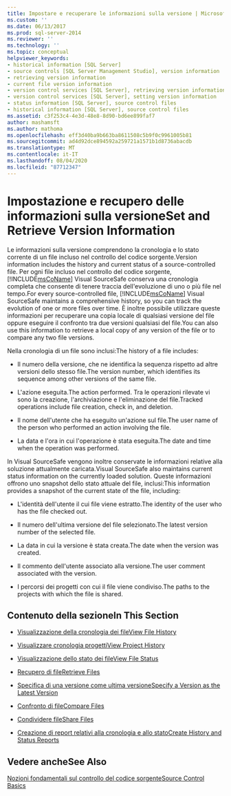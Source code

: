 ```yaml
---
title: Impostare e recuperare le informazioni sulla versione | Microsoft Docs
ms.custom: ''
ms.date: 06/13/2017
ms.prod: sql-server-2014
ms.reviewer: ''
ms.technology: ''
ms.topic: conceptual
helpviewer_keywords:
- historical information [SQL Server]
- source controls [SQL Server Management Studio], version information
- retrieving version information
- current file version information
- version control services [SQL Server], retrieving version information
- version control services [SQL Server], setting version information
- status information [SQL Server], source control files
- historical information [SQL Server], source control files
ms.assetid: c3f253c4-4e3d-48e8-8d90-bd6ee899faf7
author: mashamsft
ms.author: mathoma
ms.openlocfilehash: eff3d40ba9b663ba8611508c5b9f0c9961005b81
ms.sourcegitcommit: ad4d92dce894592a259721a1571b1d8736abacdb
ms.translationtype: MT
ms.contentlocale: it-IT
ms.lasthandoff: 08/04/2020
ms.locfileid: "87712347"
---
```

# <a name="set-and-retrieve-version-information"></a><span data-ttu-id="167a9-102">Impostazione e recupero delle informazioni sulla versione</span><span class="sxs-lookup"><span data-stu-id="167a9-102">Set and Retrieve Version Information</span></span>
  <span data-ttu-id="167a9-103">Le informazioni sulla versione comprendono la cronologia e lo stato corrente di un file incluso nel controllo del codice sorgente.</span><span class="sxs-lookup"><span data-stu-id="167a9-103">Version information includes the history and current status of a source-controlled file.</span></span> <span data-ttu-id="167a9-104">Per ogni file incluso nel controllo del codice sorgente, [!INCLUDE[msCoName](../includes/msconame-md.md)] Visual SourceSafe conserva una cronologia completa che consente di tenere traccia dell'evoluzione di uno o più file nel tempo.</span><span class="sxs-lookup"><span data-stu-id="167a9-104">For every source-controlled file, [!INCLUDE[msCoName](../includes/msconame-md.md)] Visual SourceSafe maintains a comprehensive history, so you can track the evolution of one or more files over time.</span></span> <span data-ttu-id="167a9-105">È inoltre possibile utilizzare queste informazioni per recuperare una copia locale di qualsiasi versione del file oppure eseguire il confronto tra due versioni qualsiasi del file.</span><span class="sxs-lookup"><span data-stu-id="167a9-105">You can also use this information to retrieve a local copy of any version of the file or to compare any two file versions.</span></span>  
  
 <span data-ttu-id="167a9-106">Nella cronologia di un file sono inclusi:</span><span class="sxs-lookup"><span data-stu-id="167a9-106">The history of a file includes:</span></span>  
  
-   <span data-ttu-id="167a9-107">Il numero della versione, che ne identifica la sequenza rispetto ad altre versioni dello stesso file.</span><span class="sxs-lookup"><span data-stu-id="167a9-107">The version number, which identifies its sequence among other versions of the same file.</span></span>  
  
-   <span data-ttu-id="167a9-108">L'azione eseguita.</span><span class="sxs-lookup"><span data-stu-id="167a9-108">The action performed.</span></span> <span data-ttu-id="167a9-109">Tra le operazioni rilevate vi sono la creazione, l'archiviazione e l'eliminazione del file.</span><span class="sxs-lookup"><span data-stu-id="167a9-109">Tracked operations include file creation, check in, and deletion.</span></span>  
  
-   <span data-ttu-id="167a9-110">Il nome dell'utente che ha eseguito un'azione sul file.</span><span class="sxs-lookup"><span data-stu-id="167a9-110">The user name of the person who performed an action involving the file.</span></span>  
  
-   <span data-ttu-id="167a9-111">La data e l'ora in cui l'operazione è stata eseguita.</span><span class="sxs-lookup"><span data-stu-id="167a9-111">The date and time when the operation was performed.</span></span>  
  
 <span data-ttu-id="167a9-112">In Visual SourceSafe vengono inoltre conservate le informazioni relative alla soluzione attualmente caricata.</span><span class="sxs-lookup"><span data-stu-id="167a9-112">Visual SourceSafe also maintains current status information on the currently loaded solution.</span></span> <span data-ttu-id="167a9-113">Queste informazioni offrono uno snapshot dello stato attuale del file, inclusi:</span><span class="sxs-lookup"><span data-stu-id="167a9-113">This information provides a snapshot of the current state of the file, including:</span></span>  
  
-   <span data-ttu-id="167a9-114">L'identità dell'utente il cui file viene estratto.</span><span class="sxs-lookup"><span data-stu-id="167a9-114">The identity of the user who has the file checked out.</span></span>  
  
-   <span data-ttu-id="167a9-115">Il numero dell'ultima versione del file selezionato.</span><span class="sxs-lookup"><span data-stu-id="167a9-115">The latest version number of the selected file.</span></span>  
  
-   <span data-ttu-id="167a9-116">La data in cui la versione è stata creata.</span><span class="sxs-lookup"><span data-stu-id="167a9-116">The date when the version was created.</span></span>  
  
-   <span data-ttu-id="167a9-117">Il commento dell'utente associato alla versione.</span><span class="sxs-lookup"><span data-stu-id="167a9-117">The user comment associated with the version.</span></span>  
  
-   <span data-ttu-id="167a9-118">I percorsi dei progetti con cui il file viene condiviso.</span><span class="sxs-lookup"><span data-stu-id="167a9-118">The paths to the projects with which the file is shared.</span></span>  
  
## <a name="in-this-section"></a><span data-ttu-id="167a9-119">Contenuto della sezione</span><span class="sxs-lookup"><span data-stu-id="167a9-119">In This Section</span></span>  
  
-   [<span data-ttu-id="167a9-120">Visualizzazione della cronologia dei file</span><span class="sxs-lookup"><span data-stu-id="167a9-120">View File History</span></span>](../../2014/database-engine/view-file-history.md)  
  
-   [<span data-ttu-id="167a9-121">Visualizzare cronologia progetti</span><span class="sxs-lookup"><span data-stu-id="167a9-121">View Project History</span></span>](../../2014/database-engine/view-project-history.md)  
  
-   [<span data-ttu-id="167a9-122">Visualizzazione dello stato dei file</span><span class="sxs-lookup"><span data-stu-id="167a9-122">View File Status</span></span>](../../2014/database-engine/view-file-status.md)  
  
-   [<span data-ttu-id="167a9-123">Recupero di file</span><span class="sxs-lookup"><span data-stu-id="167a9-123">Retrieve Files</span></span>](../../2014/database-engine/retrieve-files.md)  
  
-   [<span data-ttu-id="167a9-124">Specifica di una versione come ultima versione</span><span class="sxs-lookup"><span data-stu-id="167a9-124">Specify a Version as the Latest Version</span></span>](../../2014/database-engine/specify-a-version-as-the-latest-version.md)  
  
-   [<span data-ttu-id="167a9-125">Confronto di file</span><span class="sxs-lookup"><span data-stu-id="167a9-125">Compare Files</span></span>](../../2014/database-engine/compare-files.md)  
  
-   [<span data-ttu-id="167a9-126">Condividere file</span><span class="sxs-lookup"><span data-stu-id="167a9-126">Share Files</span></span>](../../2014/database-engine/share-files.md)  
  
-   [<span data-ttu-id="167a9-127">Creazione di report relativi alla cronologia e allo stato</span><span class="sxs-lookup"><span data-stu-id="167a9-127">Create History and Status Reports</span></span>](../../2014/database-engine/create-history-and-status-reports.md)  
  
## <a name="see-also"></a><span data-ttu-id="167a9-128">Vedere anche</span><span class="sxs-lookup"><span data-stu-id="167a9-128">See Also</span></span>  
 [<span data-ttu-id="167a9-129">Nozioni fondamentali sul controllo del codice sorgente</span><span class="sxs-lookup"><span data-stu-id="167a9-129">Source Control Basics</span></span>](../../2014/database-engine/source-control-basics.md)  
  
  
